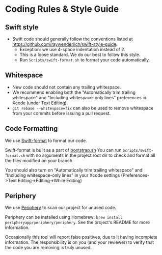 # Coding Rules & Style Guide

## Swift style

- Swift code should generally follow the conventions listed at https://github.com/raywenderlich/swift-style-guide.
  - Exception: we use 4-space indentation instead of 2.
  - This is a loose standard. We do our best to follow this style.
  - Run `Scripts/swift-format.sh` to format your code automatically.

## Whitespace

- New code should not contain any trailing whitespace.
- We recommend enabling both the "Automatically trim trailing whitespace" and "Including whitespace-only lines" preferences in Xcode (under Text Editing).
- <code>git rebase --whitespace=fix</code> can also be used to remove whitespace from your commits before issuing a pull request.

## Code Formatting

We use [Swift-format](https://github.com/apple/swift-format) to format our code.

Swift-format is built as a part of [bootstrap.sh](https://github.com/neevaco/neeva-ios/blob/main/bootstrap.sh#L58)
You can run `Scripts/swift-format.sh` with no arguments in the project root dir to check and format all the files modified on your branch.

You should also turn on "Automatically trim trailing whitespace" and "Including whitespace-only lines" in your Xcode settings (Preferences->Text Editing->Editing->While Editing)

## Periphery

We use [Periphery](https://github.com/peripheryapp/periphery) to scan our project for unused code.

Periphery can be installed using Homebrew: `brew install peripheryapp/periphery/periphery`. See the project's README for more information.

Occasionally this tool will report false positives, due to it having incomplete information. The responsibility is on you (and your reviewer) to verify that the code you are removing is truly unused.
